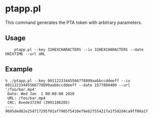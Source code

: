 
ptapp.pl
========

This command generates the PTA token with arbitrary parameters.

Usage
-----

```
    ptapp.pl --key 32HEXCHARACTERS --iv 32HEXCHARACTERS --date UNIXTIME --url URL
```

Example
-------

```
% ./ptapp.pl --key 00112233445566778899aabbccddeeff --iv 00112233445566778899aabbccddeeff --date 1577804400 --url '/foo/bar.mp4'
 Date: Wed Jan  1 00:00:00 2020
 URL: /foo/bar.mp4
 CRC: 0xede3729d (3991106205)
----
9695ded82e25d717295f01af7905f5410ef9eb2f554217a1f5d2d4ca9ff00a1f
```
